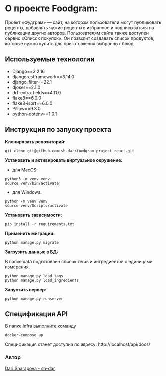 
# О проекте Foodgram:
Проект «Фудграм» — сайт, на котором пользователи могут публиковать рецепты, добавлять чужие рецепты в избранное и подписываться на публикации других авторов. Пользователям сайта также доступен сервис «Список покупок». Он позволит создавать список продуктов, которые нужно купить для приготовления выбранных блюд.

## Используемые технологии

* Django==3.2.16
* djangorestframework==3.14.0
* django_filter==22.1
* djoser==2.1.0
* drf-extra-fields==4.11.0
* flake8==6.0.0
* flake8-isort==6.0.0
* Pillow==9.3.0
* python-dotenv==1.0.1

## Инструкция по запуску проекта

**Клонировать репозиторий:**
```
git clone git@github.com:sh-dar/foodgram-project-react.git
```
**Установить и активировать виртуальное окружение:**
* для MacOS:
```
python3 -m venv venv
source venv/bin/activate
```

* для Windows:
```
python -m venv venv
source venv/Scripts/activate
```
**Установить зависимости:**
```
pip install -r requirements.txt
```
**Применить миграции:**
```
python manage.py migrate
```
**Загрузить данные в БД:**

В папке data подготовлен список тегов и ингредиентов с единицами измерения.
```
python manage.py load_tags
python manage.py load_ingredients
```
**Запустить сервер:**
```
python manage.py runserver
```

## Спецификация API
В папке infra выполните команду
```
docker-compose up
```
Спецификация станет доступна по адресу:
http://localhost/api/docs/

### Автор
[Dari Sharapova - sh-dar](https://github.com/sh-dar)
